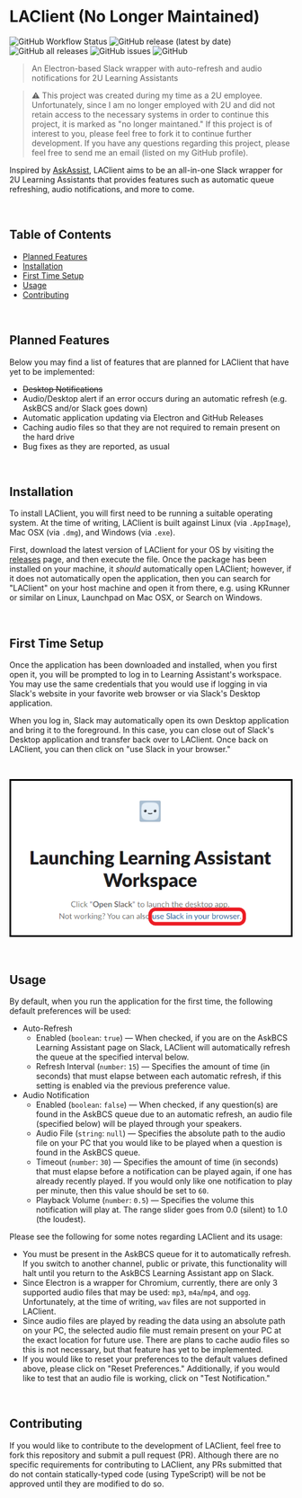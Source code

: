 # LAClient (No Longer Maintained)

![GitHub Workflow Status](https://img.shields.io/github/workflow/status/jcoon97/LAClient/Build%20&%20Deploy?label=GitHub%20Actions&style=flat-square)
![GitHub release (latest by date)](https://img.shields.io/github/v/release/jcoon97/LAClient?label=Current%20Release&style=flat-square)
![GitHub all releases](https://img.shields.io/github/downloads/jcoon97/LAClient/total?label=Total%20Downloads&style=flat-square)
![GitHub issues](https://img.shields.io/github/issues/jcoon97/LAClient?label=Reported%20Issues&style=flat-square)
![GitHub](https://img.shields.io/github/license/jcoon97/LAClient?label=License&style=flat-square)

> An Electron-based Slack wrapper with auto-refresh and audio notifications for 2U Learning Assistants

> ⚠️ This project was created during my time as a 2U employee. Unfortunately, since I am no longer employed with 2U and did not retain access to the necessary systems in order to continue this project, it is marked as "no longer maintaned." If this project is of interest to you, please feel free to fork it to continue further development. If you have any questions regarding this project, please feel free to send me an email (listed on my GitHub profile).

Inspired by [AskAssist](https://github.com/Noxid86/AskAssist), LAClient aims to be an all-in-one Slack wrapper for 2U
Learning Assistants that provides features such as automatic queue refreshing, audio notifications, and more to come.

<br>

## Table of Contents

* [Planned Features](#planned-features)
* [Installation](#installation)
* [First Time Setup](#first-time-setup)
* [Usage](#usage)
* [Contributing](#contributing)

<br>

## Planned Features

Below you may find a list of features that are planned for LAClient that have yet to be implemented:

* ~~Desktop Notifications~~
* Audio/Desktop alert if an error occurs during an automatic refresh (e.g. AskBCS and/or Slack goes down)
* Automatic application updating via Electron and GitHub Releases
* Caching audio files so that they are not required to remain present on the hard drive
* Bug fixes as they are reported, as usual

<br>

## Installation

To install LAClient, you will first need to be running a suitable operating system. At the time of writing, LAClient is
built against Linux (via `.AppImage`), Mac OSX (via `.dmg`), and Windows (via `.exe`).

First, download the latest version of LAClient for your OS by visiting
the [releases](https://github.com/jcoon97/LAClient/releases) page, and then execute the file. Once the package has been
installed on your machine, it *should* automatically open LAClient; however, if it does not automatically open the
application, then you can search for "LAClient" on your host machine and open it from there, e.g. using KRunner or
similar on Linux, Launchpad on Mac OSX, or Search on Windows.

<br>

## First Time Setup

Once the application has been downloaded and installed, when you first open it, you will be prompted to log in to
Learning Assistant's workspace. You may use the same credentials that you would use if logging in via Slack's website in your
favorite web browser or via Slack's Desktop application.

When you log in, Slack may automatically open its own Desktop application and bring it to the foreground. In this case,
you can close out of Slack's Desktop application and transfer back over to LAClient. Once back on LAClient, you can then
click on "use Slack in your browser."

<br> 

<p align="center">
    <img src="screenshots/la-open-slack-browser.png" alt="Open Slack in Browser" />
</p>

<br>

## Usage

By default, when you run the application for the first time, the following default preferences will be used:

* Auto-Refresh
    * Enabled (`boolean`: `true`) — When checked, if you are on the AskBCS Learning Assistant page on Slack, LAClient
      will automatically refresh the queue at the specified interval below.
    * Refresh Interval (`number`: `15`) — Specifies the amount of time (in seconds) that must elapse between each
      automatic refresh, if this setting is enabled via the previous preference value.
* Audio Notification
    * Enabled (`boolean`: `false`) — When checked, if any question(s) are found in the AskBCS queue due to an automatic
      refresh, an audio file (specified below) will be played through your speakers.
    * Audio File (`string`: `null`) — Specifies the absolute path to the audio file on your PC that you would like to be
      played when a question is found in the AskBCS queue.
    * Timeout (`number`: `30`) — Specifies the amount of time (in seconds) that must elapse before a notification can be
      played again, if one has already recently played. If you would only like one notification to play per minute, then
      this value should be set to `60`.
    * Playback Volume (`number`: `0.5`) — Specifies the volume this notification will play at. The range slider goes from
      0.0 (silent) to 1.0 (the loudest).

Please see the following for some notes regarding LAClient and its usage:

* You must be present in the AskBCS queue for it to automatically refresh. If you switch to another channel, public or
  private, this functionality will halt until you return to the AskBCS Learning Assistant app on Slack.
* Since Electron is a wrapper for Chromium, currently, there are only 3 supported audio files that may be used: `mp3`,
  `m4a`/`mp4`, and `ogg`. Unfortunately, at the time of writing, `wav` files are not supported in LAClient.
* Since audio files are played by reading the data using an absolute path on your PC, the selected audio file must
  remain present on your PC at the exact location for future use. There are plans to cache audio files so this is not
  necessary, but that feature has yet to be implemented.
* If you would like to reset your preferences to the default values defined above, please click on "Reset Preferences."
  Additionally, if you would like to test that an audio file is working, click on "Test Notification."

<br>

## Contributing

If you would like to contribute to the development of LAClient, feel free to fork this repository and submit a pull
request (PR). Although there are no specific requirements for contributing to LAClient, any PRs submitted that do not
contain statically-typed code (using TypeScript) will be not be approved until they are modified to do so.
